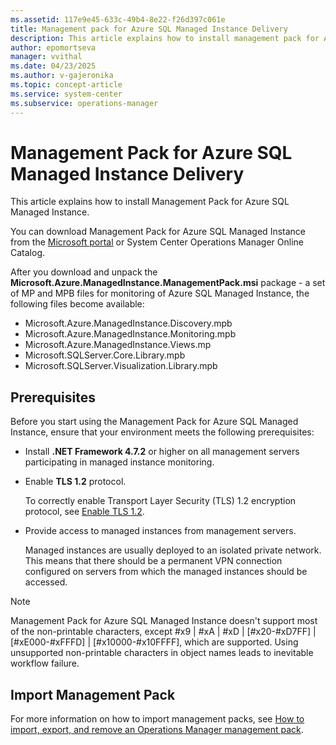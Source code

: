 ```yaml
---
ms.assetid: 117e9e45-633c-49b4-8e22-f26d397c061e
title: Management pack for Azure SQL Managed Instance Delivery
description: This article explains how to install management pack for Azure SQL Managed Instance
author: epomortseva
manager: vvithal
ms.date: 04/23/2025
ms.author: v-gajeronika
ms.topic: concept-article
ms.service: system-center
ms.subservice: operations-manager
---
```


# Management Pack for Azure SQL Managed Instance Delivery

This article explains how to install Management Pack for Azure SQL Managed Instance.

You can download Management Pack for Azure SQL Managed Instance from the [Microsoft portal](https://www.microsoft.com/download/details.aspx?id=101203) or System Center Operations Manager Online Catalog.

After you download and unpack the **Microsoft.Azure.ManagedInstance.ManagementPack.msi** package - a set of MP and MPB files for monitoring of Azure SQL Managed Instance, the following files become available:

- Microsoft.Azure.ManagedInstance.Discovery.mpb
- Microsoft.Azure.ManagedInstance.Monitoring.mpb
- Microsoft.Azure.ManagedInstance.Views.mp
- Microsoft.SQLServer.Core.Library.mpb
- Microsoft.SQLServer.Visualization.Library.mpb

## Prerequisites

Before you start using the Management Pack for Azure SQL Managed Instance, ensure that your environment meets the following prerequisites:

- Install **.NET Framework 4.7.2** or higher on all management servers participating in managed instance monitoring.

- Enable **TLS 1.2** protocol.

    To correctly enable Transport Layer Security (TLS) 1.2 encryption protocol, see [Enable TLS 1.2](/mem/configmgr/core/plan-design/security/enable-tls-1-2).

- Provide access to managed instances from management servers.

    Managed instances are usually deployed to an isolated private network. This means that there should be a permanent VPN connection configured on servers from which the managed instances should be accessed.

> [!NOTE]
> Management Pack for Azure SQL Managed Instance doesn't support most of the non-printable characters, except #x9 | #xA | #xD | [#x20-#xD7FF] | [#xE000-#xFFFD] | [#x10000-#x10FFFF], which are supported. Using unsupported non-printable characters in object names leads to inevitable workflow failure.

## Import Management Pack

For more information on how to import management packs, see [How to import, export, and remove an Operations Manager management pack](manage-mp-import-remove-delete.md).
